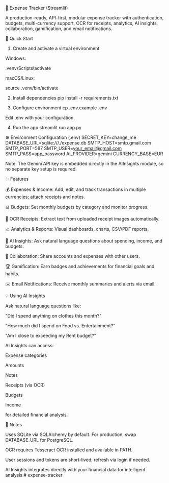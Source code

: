 💸 Expense Tracker (Streamlit)

A production-ready, API-first, modular expense tracker with authentication, budgets, multi-currency support, OCR for receipts, analytics, AI insights, collaboration, gamification, and email notifications.

🚀 Quick Start
1. Create and activate a virtual environment

Windows:

.venv\Scripts\activate


macOS/Linux:

source .venv/bin/activate

2. Install dependencies
pip install -r requirements.txt

3. Configure environment
cp .env.example .env


Edit .env with your configuration.

4. Run the app
streamlit run app.py

⚙️ Environment Configuration (.env)
SECRET_KEY=change_me
DATABASE_URL=sqlite:///./expense.db
SMTP_HOST=smtp.gmail.com
SMTP_PORT=587
SMTP_USER=your_email@gmail.com
SMTP_PASS=app_password
AI_PROVIDER=gemini
CURRENCY_BASE=EUR


Note: The Gemini API key is embedded directly in the AIInsights module, so no separate key setup is required.

✨ Features

💰 Expenses & Income: Add, edit, and track transactions in multiple currencies; attach receipts and notes.

📊 Budgets: Set monthly budgets by category and monitor progress.

📝 OCR Receipts: Extract text from uploaded receipt images automatically.

📈 Analytics & Reports: Visual dashboards, charts, CSV/PDF reports.

🤖 AI Insights: Ask natural language questions about spending, income, and budgets.

👥 Collaboration: Share accounts and expenses with other users.

🏆 Gamification: Earn badges and achievements for financial goals and habits.

✉️ Email Notifications: Receive monthly summaries and alerts via email.

💡 Using AI Insights

Ask natural language questions like:

"Did I spend anything on clothes this month?"

"How much did I spend on Food vs. Entertainment?"

"Am I close to exceeding my Rent budget?"

AI Insights can access:

Expense categories

Amounts

Notes

Receipts (via OCR)

Budgets

Income

for detailed financial analysis.

📝 Notes

Uses SQLite via SQLAlchemy by default. For production, swap DATABASE_URL for PostgreSQL.

OCR requires Tesseract OCR installed and available in PATH.

User sessions and tokens are short-lived; refresh via login if needed.

AI Insights integrates directly with your financial data for intelligent analysis.#   e x p e n s e - t r a c k e r  
 